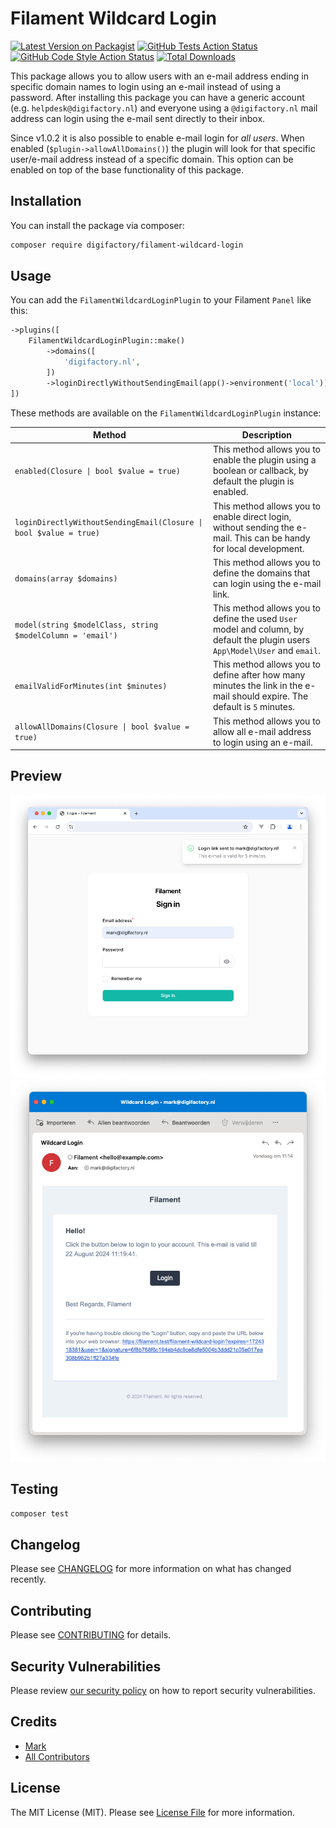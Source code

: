 # Filament Wildcard Login 

[![Latest Version on Packagist](https://img.shields.io/packagist/v/digifactory/filament-wildcard-login.svg?style=flat-square)](https://packagist.org/packages/digifactory/filament-wildcard-login)
[![GitHub Tests Action Status](https://img.shields.io/github/actions/workflow/status/digifactory/filament-wildcard-login/run-tests.yml?branch=main&label=tests&style=flat-square)](https://github.com/digifactory/filament-wildcard-login/actions?query=workflow%3Arun-tests+branch%3Amain)
[![GitHub Code Style Action Status](https://img.shields.io/github/actions/workflow/status/digifactory/filament-wildcard-login/fix-php-code-styling.yml?branch=main&label=code%20style&style=flat-square)](https://github.com/digifactory/filament-wildcard-login/actions?query=workflow%3A"Fix+PHP+code+styling"+branch%3Amain)
[![Total Downloads](https://img.shields.io/packagist/dt/digifactory/filament-wildcard-login.svg?style=flat-square)](https://packagist.org/packages/digifactory/filament-wildcard-login)


This package allows you to allow users with an e-mail address ending in specific domain names to login using an e-mail instead of using a password. After installing this package you can have a generic account (e.g. `helpdesk@digifactory.nl`) and everyone using a `@digifactory.nl` mail address can login using the e-mail sent directly to their inbox.

Since v1.0.2 it is also possible to enable e-mail login for *all users*. When enabled (`$plugin->allowAllDomains()`) the plugin will look for that specific user/e-mail address instead of a specific domain. This option can be enabled on top of the base functionality of this package. 

## Installation

You can install the package via composer:

```bash
composer require digifactory/filament-wildcard-login
```

## Usage

You can add the `FilamentWildcardLoginPlugin` to your Filament `Panel` like this:

```php
->plugins([
    FilamentWildcardLoginPlugin::make()
        ->domains([
            'digifactory.nl',
        ])
        ->loginDirectlyWithoutSendingEmail(app()->environment('local')),
])
```

These methods are available on the `FilamentWildcardLoginPlugin` instance:

| Method                                                            | Description                                                                                                                  |
|-------------------------------------------------------------------|------------------------------------------------------------------------------------------------------------------------------|
| `enabled(Closure \| bool $value = true)`                          | This method allows you to enable the plugin using a boolean or callback, by default the plugin is enabled.                   |
| `loginDirectlyWithoutSendingEmail(Closure \| bool $value = true)` | This method allows you to enable direct login, without sending the e-mail. This can be handy for local development.          |
| `domains(array $domains)`                                         | This method allows you to define the domains that can login using the e-mail link.                                           |
| `model(string $modelClass, string $modelColumn = 'email')`        | This method allows you to define the used `User` model and column, by default the plugin users `App\Model\User` and `email`. |
| `emailValidForMinutes(int $minutes)`                              | This method allows you to define after how many minutes the link in the e-mail should expire. The default is `5` minutes.    |
| `allowAllDomains(Closure \| bool $value = true)`                  | This method allows you to allow all e-mail address to login using an e-mail.                                                 |

## Preview

![preview](https://raw.githubusercontent.com/digifactory/filament-wildcard-login/main/docs/preview.jpg)
![preview-email](https://raw.githubusercontent.com/digifactory/filament-wildcard-login/main/docs/preview-email.jpg)

## Testing

```bash
composer test
```

## Changelog

Please see [CHANGELOG](CHANGELOG.md) for more information on what has changed recently.

## Contributing

Please see [CONTRIBUTING](.github/CONTRIBUTING.md) for details.

## Security Vulnerabilities

Please review [our security policy](../../security/policy) on how to report security vulnerabilities.

## Credits

- [Mark](https://github.com/mrk-j)
- [All Contributors](../../contributors)

## License

The MIT License (MIT). Please see [License File](LICENSE.md) for more information.

